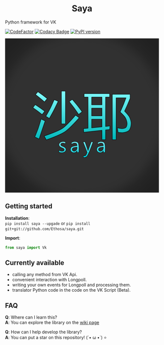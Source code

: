 <h1 align="center">Saya</h1>

Python framework for VK

[![CodeFactor](https://www.codefactor.io/repository/github/ethosa/saya/badge)](https://www.codefactor.io/repository/github/ethosa/saya)
[![Codacy Badge](https://api.codacy.com/project/badge/Grade/d99e1d9e2eb340aabeea968926dbb0f0)](https://www.codacy.com/manual/Ethosa/saya?utm_source=github.com&amp;utm_medium=referral&amp;utm_content=Ethosa/saya&amp;utm_campaign=Badge_Grade)
[![PyPI version](https://badge.fury.io/py/saya.svg)](https://badge.fury.io/py/saya)

![logo](https://github.com/Ethosa/saya/blob/master/logo1.png)

## Getting started
__Installation__:  
`pip install saya --upgade` or `pip install git+git://github.com/Ethosa/saya.git`

**Import**:
```python
from saya import Vk
```

## Currently available
-   calling any method from VK Api.
-   convenient interaction with Longpoll.
-   writing your own events for Longpoll and processing them.
-   translator Python code in the code on the VK Script (Beta).

## FAQ
**Q**: Where can I learn this?  
**A**: You can explore the library on the [wiki page](https://github.com/Ethosa/saya/wiki)

**Q**: How can I help develop the library?  
**A**: You can put a star on this repository! (´• ω •`) :star:
